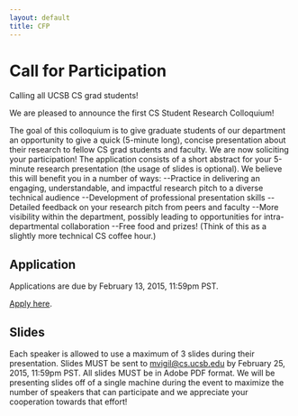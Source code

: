 ```yaml
---
layout: default
title: CFP 
---
```


Call for Participation
=======

Calling all UCSB CS grad students!

We are pleased to announce the first CS Student Research Colloquium!

The goal of this colloquium is to give graduate students of our department an opportunity to give a quick (5-minute long), concise presentation about their research to fellow CS grad students and faculty.
We are now soliciting your participation! The application consists of a short abstract for your 5-minute research presentation (the usage of slides is optional).
We believe this will benefit you in a number of ways:
	--Practice in delivering an engaging, understandable, and impactful research pitch to a diverse technical audience
	--Development of professional presentation skills
	--Detailed feedback on your research pitch from peers and faculty
	--More visibility within the department, possibly leading to opportunities for intra-departmental collaboration
	--Free food and prizes! (Think of this as a slightly more technical CS coffee hour.)


Application
-------

Applications are due by February 13, 2015, 11:59pm PST.

[Apply here](https://docs.google.com/forms/d/1qIcSK7VvhHLLUvkbR_QCT6Xh7WXByvlKaIkBKqhy9eY/viewform?usp=send_form).

Slides
-------

Each speaker is allowed to use a maximum of 3 slides during their presentation. Slides MUST be sent to mvigil@cs.ucsb.edu by February 25, 2015, 11:59pm PST. All slides MUST be in Adobe PDF format. We will be presenting slides off of a single machine during the event to maximize the number of speakers that can participate and we appreciate your cooperation towards that effort!

